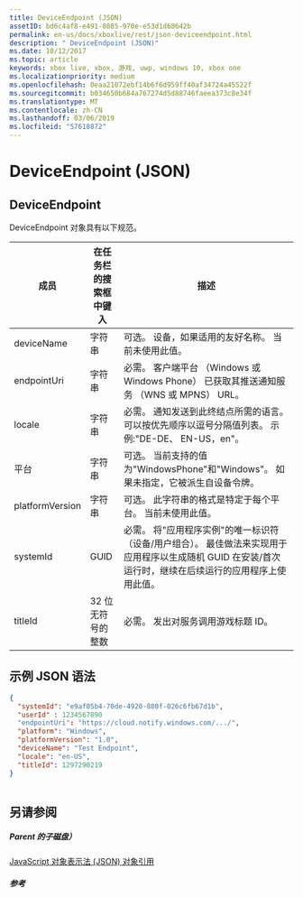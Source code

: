 ```yaml
---
title: DeviceEndpoint (JSON)
assetID: bd6c4af8-e491-8885-970e-e53d1d60642b
permalink: en-us/docs/xboxlive/rest/json-deviceendpoint.html
description: " DeviceEndpoint (JSON)"
ms.date: 10/12/2017
ms.topic: article
keywords: xbox live, xbox, 游戏, uwp, windows 10, xbox one
ms.localizationpriority: medium
ms.openlocfilehash: 0eaa21072ebf14b6f6d959ff40af34724a45522f
ms.sourcegitcommit: b034650b684a767274d5d88746faeea373c8e34f
ms.translationtype: MT
ms.contentlocale: zh-CN
ms.lasthandoff: 03/06/2019
ms.locfileid: "57618872"
---
```

# <a name="deviceendpoint-json"></a>DeviceEndpoint (JSON)
 
<a id="ID4EO"></a>

 
## <a name="deviceendpoint"></a>DeviceEndpoint
 
DeviceEndpoint 对象具有以下规范。
 
| 成员| 在任务栏的搜索框中键入| 描述| 
| --- | --- | --- | 
| deviceName| 字符串| 可选。 设备，如果适用的友好名称。 当前未使用此值。| 
| endpointUri| 字符串| 必需。 客户端平台 （Windows 或 Windows Phone） 已获取其推送通知服务 （WNS 或 MPNS） URL。| 
| locale| 字符串| 必需。 通知发送到此终结点所需的语言。 可以按优先顺序以逗号分隔值列表。 示例:"DE-DE、 EN-US，en"。| 
| 平台| 字符串| 可选。 当前支持的值为"WindowsPhone"和"Windows"。 如果未指定，它被派生自设备令牌。| 
| platformVersion| 字符串| 可选。 此字符串的格式是特定于每个平台。 当前未使用此值。| 
| systemId| GUID| 必需。 将"应用程序实例"的唯一标识符 （设备/用户组合）。 最佳做法来实现用于应用程序以生成随机 GUID 在安装/首次运行时，继续在后续运行的应用程序上使用此值。| 
| titleId| 32 位无符号的整数| 必需。 发出对服务调用游戏标题 ID。| 
  
<a id="ID4EGD"></a>

 
## <a name="sample-json-syntax"></a>示例 JSON 语法
 

```json
{
  "systemId": "e9af05b4-70de-4920-880f-026c6fb67d1b",
  "userId" : 1234567890
  "endpointUri": "https://cloud.notify.windows.com/.../",
  "platform": "Windows",
  "platformVersion": "1.0",
  "deviceName": "Test Endpoint",
  "locale": "en-US",
  "titleId": 1297290219
}
    
```

  
<a id="ID4EPD"></a>

 
## <a name="see-also"></a>另请参阅
 
<a id="ID4ERD"></a>

 
##### <a name="parent"></a>Parent 的子磁盘） 

[JavaScript 对象表示法 (JSON) 对象引用](atoc-xboxlivews-reference-json.md)

  
<a id="ID4E4D"></a>

 
##### <a name="reference"></a>参考   